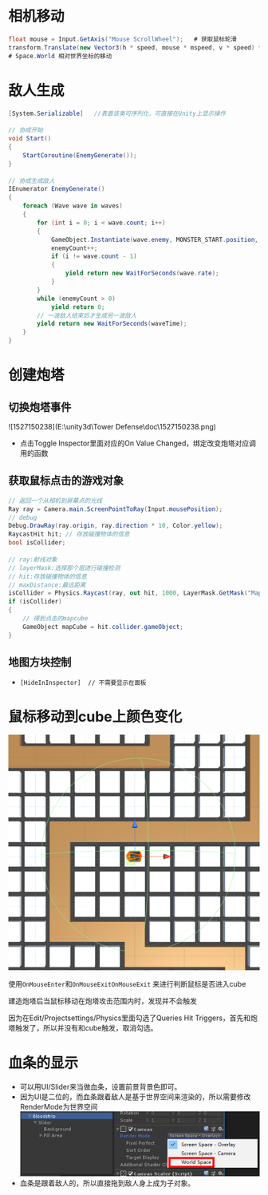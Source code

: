 # 相机移动

```c#
float mouse = Input.GetAxis("Mouse ScrollWheel");	# 获取鼠标轮滑
transform.Translate(new Vector3(h * speed, mouse * mspeed, v * speed) * Time.deltaTime, Space.World);
# Space.World 相对世界坐标的移动
```

# 敌人生成

```c#
[System.Serializable]	//表面该类可序列化，可直接在Unity上显示操作

// 协成开始
void Start()
{
    StartCoroutine(EnemyGenerate());
}

// 协成生成敌人
IEnumerator EnemyGenerate()
{
    foreach (Wave wave in waves)
    {
        for (int i = 0; i < wave.count; i++)
        {
            GameObject.Instantiate(wave.enemy, MONSTER_START.position, Quaternion.identity);
            enemyCount++;
            if (i != wave.count - 1)
            {
                yield return new WaitForSeconds(wave.rate);
            }
        }
        while (enemyCount > 0)
            yield return 0;
        // 一波敌人结束后才生成另一波敌人
        yield return new WaitForSeconds(waveTime);
    }
}
```

# 创建炮塔

## 切换炮塔事件

![1527150238](E:\unity3d\Tower Defense\doc\1527150238.png)

- 点击Toggle Inspector里面对应的On Value Changed，绑定改变炮塔对应调用的函数

## 获取鼠标点击的游戏对象

```c#
// 返回一个从相机到屏幕点的光线
Ray ray = Camera.main.ScreenPointToRay(Input.mousePosition);
// debug
Debug.DrawRay(ray.origin, ray.direction * 10, Color.yellow);
RaycastHit hit; // 存放碰撞物体的信息
bool isCollider;

// ray:射线对象
// layerMask:选择那个层进行碰撞检测
// hit:存放碰撞物体的信息
// maxDistance:最远距离
isCollider = Physics.Raycast(ray, out hit, 1000, LayerMask.GetMask("MapCube"));
if (isCollider)
{
    // 得到点击的mapcube
    GameObject mapCube = hit.collider.gameObject;
}
```

## 地图方块控制

- `[HideInInspector]  // 不需要显示在面板 `



# 鼠标移动到cube上颜色变化

![多益云截图1529654848](.\多益云截图1529654848.png)

使用`OnMouseEnter`和`OnMouseExitOnMouseExit` 来进行判断鼠标是否进入cube

建造炮塔后当鼠标移动在炮塔攻击范围内时，发现并不会触发

因为在Edit/Projectsettings/Physics里面勾选了Queries Hit Triggers，首先和炮塔触发了，所以并没有和cube触发，取消勾选。

# 血条的显示

- 可以用UI/Slider来当做血条，设置前景背景色即可。
- 因为UI是二位的，而血条跟着敌人是基于世界空间来渲染的，所以需要修改RenderMode为世界空间![1529656998](1529656998.png)
- 血条是跟着敌人的，所以直接拖到敌人身上成为子对象。